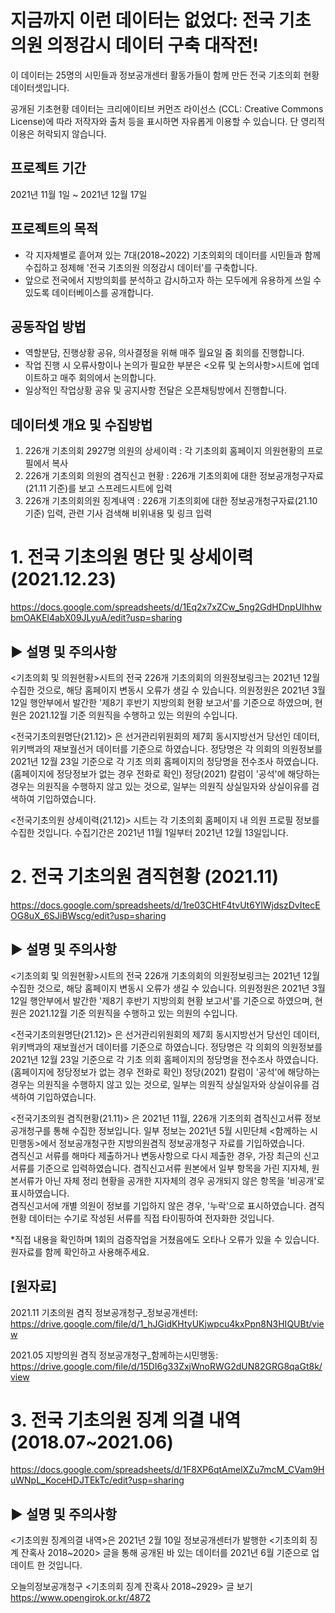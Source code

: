 # 지금까지 이런 데이터는 없었다: 전국 기초의원 의정감시 데이터 구축 대작전! 

이 데이터는 25명의 시민들과 정보공개센터 활동가들이 함께 만든 전국 기초의회 현황 데이터셋입니다.

공개된 기초현황 데이터는 크리에이티브 커먼즈 라이선스 (CCL: Creative Commons License)에 따라 저작자와 출처 등을 표시하면 자유롭게 이용할 수 있습니다.
단 영리적 이용은 허락되지 않습니다.

## 프로젝트 기간
2021년 11월 1일 ~ 2021년 12월 17일

## 프로젝트의 목적
- 각 지자체별로 흩어져 있는 7대(2018~2022) 기초의회의 데이터를 시민들과 함께 수집하고 정제해 '전국 기초의원 의정감시 데이터'를 구축합니다.
- 앞으로 전국에서 지방의회를 분석하고 감시하고자 하는 모두에게 유용하게 쓰일 수 있도록 데이터베이스를 공개합니다. 

## 공동작업 방법
- 역할분담, 진행상황 공유, 의사결정을 위해 매주 월요일 줌 회의를 진행합니다.
- 작업 진행 시 오류사항이나 논의가 필요한 부분은 <오류 및 논의사항>시트에 업데이트하고 매주 회의에서 논의합니다.
- 일상적인 작업상황 공유 및 공지사항 전달은 오픈채팅방에서 진행합니다.

## 데이터셋 개요 및 수집방법
1. 226개 기초의회 2927명 의원의 상세이력
: 각 기초의회 홈페이지 의원현황의 프로필에서 복사
2. 226개 기초의회 의원의 겸직신고 현황
: 226개 기초의회에 대한 정보공개청구자료(21.11 기준)를 보고 스프레드시트에 입력
3. 226개 기초의회의원 징계내역
: 226개 기초의회에 대한 정보공개청구자료(21.10 기준) 입력, 관련 기사 검색해 비위내용 및 링크 입력
 



# 1. 전국 기초의원 명단 및 상세이력 (2021.12.23)

https://docs.google.com/spreadsheets/d/1Eq2x7xZCw_5ng2GdHDnpUIhhwbmOAKEl4abX09JLyuA/edit?usp=sharing

## ▶ 설명 및 주의사항 
<기초의회 및 의원현황>시트의 전국 226개 기초의회의 의원정보링크는 2021년 12월 수집한 것으로, 해당 홈페이지 변동시 오류가 생길 수 있습니다. 
의원정원은 2021년 3월 12일 행안부에서 발간한 '제8기 후반기 지방의회 현황 보고서'를 기준으로 하였으며, 현원은 2021.12월 기준 의원직을 수행하고 있는 의원의 수입니다. 

<전국기초의원명단(21.12)> 은 선거관리위원회의 제7회 동시지방선거 당선인 데이터, 위키백과의 재보궐선거 데이터를 기준으로 하였습니다.
정당명은 각 의회의 의원정보를 2021년 12월 23일 기준으로 각 기초 의회 홈페이지의 정당명을 전수조사 하였습니다. (홈페이지에 정당정보가 없는 경우 전화로 확인) 
정당(2021) 칼럼이 '공석'에 해당하는 경우는 의원직을 수행하지 않고 있는 것으로, 일부는 의원직 상실일자와 상실이유를 검색하여 기입하였습니다. 

<전국기초의원 상세이력(21.12)> 시트는 각 기초의회 홈페이지 내 의원 프로필 정보를 수집한 것입니다.
수집기간은 2021년 11월 1일부터 2021년 12월 13일입니다. 


# 2. 전국 기초의원 겸직현황 (2021.11)

https://docs.google.com/spreadsheets/d/1re03CHtF4tvUt6YlWjdszDvItecEOG8uX_6SJiBWscg/edit?usp=sharing

## ▶ 설명 및 주의사항
<기초의회 및 의원현황>시트의 전국 226개 기초의회의 의원정보링크는 2021년 12월 수집한 것으로, 해당 홈페이지 변동시 오류가 생길 수 있습니다. 
의원정원은 2021년 3월 12일 행안부에서 발간한 '제8기 후반기 지방의회 현황 보고서'를 기준으로 하였으며, 현원은 2021.12월 기준 의원직을 수행하고 있는 의원의 수입니다. 

<전국기초의원명단(21.12)> 은 선거관리위원회의 제7회 동시지방선거 당선인 데이터, 위키백과의 재보궐선거 데이터를 기준으로 하였습니다.
정당명은 각 의회의 의원정보를 2021년 12월 23일 기준으로 각 기초 의회 홈페이지의 정당명을 전수조사 하였습니다. (홈페이지에 정당정보가 없는 경우 전화로 확인) 
정당(2021) 칼럼이 '공석'에 해당하는 경우는 의원직을 수행하지 않고 있는 것으로, 일부는 의원직 상실일자와 상실이유를 검색하여 기입하였습니다. 

<전국기초의원 겸직현황(21.11)> 은 2021년 11월, 226개 기초의회 겸직신고서류 정보공개청구를 통해 수집한 정보입니다.
일부 정보는 2021년 5월 시민단체 <함께하는 시민행동>에서 정보공개청구한 지방의원겸직 정보공개청구 자료를 기입하였습니다.  
겸직신고 서류를 해마다 제출하거나 변동사항으로 다시 제출한 경우, 가장 최근의 신고서류를 기준으로 입력하였습니다.
겸직신고서류 원본에서 일부 항목을 가린 지자체, 원본서류가 아닌 자체 정리 현황을 공개한 지자체의 경우 공개되지 않은 항목을 '비공개'로 표시하였습니다.  
겸직신고서에 개별 의원이 정보를 기입하지 않은 경우, '누락'으로 표시하였습니다. 
겸직현황 데이터는 수기로 작성된 서류를 직접 타이핑하여 전자화한 것입니다. 

*직접 내용을 확인하며 1회의 검증작업을 거쳤음에도 오타나 오류가 있을 수 있습니다. 원자료를 함께 확인하고 사용해주세요.

## [원자료]
2021.11 기초의원 겸직 정보공개청구_정보공개센터: https://drive.google.com/file/d/1_hJGidKHtyUKjwpcu4kxPpn8N3HIQUBt/view

2021.05 지방의원 겸직 정보공개청구_함께하는시민행동: https://drive.google.com/file/d/15DI6g33ZxjWnoRWG2dUN82GRG8qaGt8k/view

# 3. 전국 기초의원 징계 의결 내역 (2018.07~2021.06)

https://docs.google.com/spreadsheets/d/1F8XP6qtAmelXZu7mcM_CVam9HuWNpL_KoceHDJTEkTc/edit?usp=sharing

## ▶ 설명 및 주의사항
<기초의원 징계의결 내역>은 2021년 2월 10일 정보공개센터가 발행한 <기초의회 징계 잔혹사 2018~2020> 글을 통해 공개된 바 있는 데이터를 2021년 6월 기준으로 업데이트 한 것입니다. 

오늘의정보공개청구 <기초의회 징계 잔혹사 2018~2929> 글 보기
https://www.opengirok.or.kr/4872

